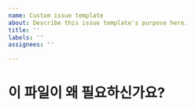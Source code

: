 ```yaml
---
name: Custom issue template
about: Describe this issue template's purpose here.
title: ''
labels: ''
assignees: ''

---
```


# 이 파일이 왜 필요하신가요?

